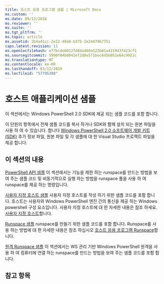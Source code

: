 ```yaml
---
title: 호스트 응용 프로그램 샘플 | Microsoft Docs
ms.custom: ''
ms.date: 09/13/2016
ms.reviewer: ''
ms.suite: ''
ms.tgt_pltfrm: ''
ms.topic: article
ms.assetid: 2b4a41cc-2e22-49a0-b375-2e2447967751
caps.latest.revision: 11
ms.openlocfilehash: e77bcde0012fd84a460a522b01a421943fd23cf1
ms.sourcegitcommit: 5990f04b8042ef2d8e571bec6d5b051e64c9921c
ms.translationtype: MT
ms.contentlocale: ko-KR
ms.lasthandoff: 03/12/2019
ms.locfileid: "57795388"
---
```

# <a name="host-application-samples"></a>호스트 애플리케이션 샘플

이 섹션에서는 Windows PowerShell 2.0 SDK에 제공 되는 샘플 코드를 포함 합니다.

 이 단원의 항목에서 전체 샘플 코드를 복사 하거나 SDK와 함께 설치 되는 원본 파일을 사용 하 여 수 있습니다. 합니다 [Windows PowerShell 2.0 소프트웨어 개발 키트 (SDK)](https://www.microsoft.com/en-us/download/details.aspx?id=2560) 추가 정보 파일, 원본 파일 및 각 샘플에 대 한 Visual Studio 프로젝트 파일을 제공 합니다.

## <a name="in-this-section"></a>이 섹션의 내용

 [PowerShell API 샘플](./windows-powershell-api-samples.md) 이 섹션에서는 기능을 제한 하는 runspace를 만드는 방법을 보여 주는 샘플 코드 및 비동기적으로 실행 하는 방법을 runspace 풀을 사용 하 여 runspace를 제공 하는 명령입니다.

 [사용자 지정 호스트 샘플](./custom-host-samples.md) 사용자 지정 호스트를 작성 하기 위한 샘플 코드를 포함 합니다. 호스트는 사용자와 Windows PowerShell 엔진 간의 통신을 제공 하는 Windows powershell 구성 요소입니다. 사용자 지정 호스트에 대 한 자세한 내용은 참조 하세요. [사용자 지정 호스트](https://msdn.microsoft.com/en-us/library/ee706563(v=vs.85).aspx)합니다.

 [Runspace 샘플](./runspace-samples.md) runspace를 만들기 위한 샘플 코드를 포함 합니다. Runspace를 사용 하는 방법에 대 한 자세한 내용은 참조 하십시오 [호스트 응용 프로그램 Runspace](https://msdn.microsoft.com/en-us/library/ee706563(v=vs.85).aspx)합니다.

 [원격 Runspace 샘플](./remote-runspace-samples.md) 이 섹션에서는 WS 관리 기반 Windows PowerShell 원격을 사용 하 여 컴퓨터에 연결 하는 runspace를 만드는 방법을 보여 주는 샘플 코드를 포함 합니다.

## <a name="see-also"></a>참고 항목
